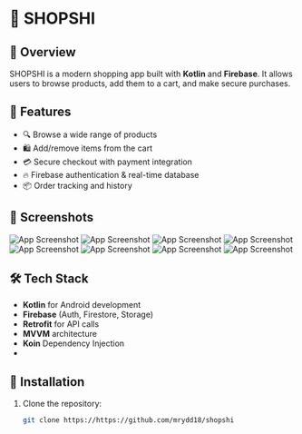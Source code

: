 # 🛒 SHOPSHI

## 📌 Overview
SHOPSHI is a modern shopping app built with **Kotlin** and **Firebase**. It allows users to browse products, add them to a cart, and make secure purchases.

## 🚀 Features
- 🔍 Browse a wide range of products
- 🛍️ Add/remove items from the cart
- 💳 Secure checkout with payment integration
- 🔥 Firebase authentication & real-time database
- 📦 Order tracking and history

## 📸 Screenshots

![App Screenshot](C:\Users\mrydd17\OneDrive\Desktop\git_read_me_screens/first_page)
![App Screenshot](C:\Users\mrydd17\OneDrive\Desktop\git_read_me_screens/signin_page)
![App Screenshot](C:\Users\mrydd17\OneDrive\Desktop\git_read_me_screens/register_page)
![App Screenshot](C:\Users\mrydd17\OneDrive\Desktop\git_read_me_screens/forgot_password)
![App Screenshot](C:\Users\mrydd17\OneDrive\Desktop\git_read_me_screens/main_page)
![App Screenshot](C:\Users\mrydd17\OneDrive\Desktop\git_read_me_screens/details_page)
![App Screenshot](C:\Users\mrydd17\OneDrive\Desktop\git_read_me_screens/cart)
![App Screenshot](C:\Users\mrydd17\OneDrive\Desktop\git_read_me_screens/profile_page)



## 🛠️ Tech Stack
- **Kotlin** for Android development
- **Firebase** (Auth, Firestore, Storage)
- **Retrofit** for API calls
- **MVVM** architecture
- **Koin** Dependency Injection
- 

## 📲 Installation
1. Clone the repository:
   ```sh
   git clone https://https://github.com/mrydd18/shopshi
